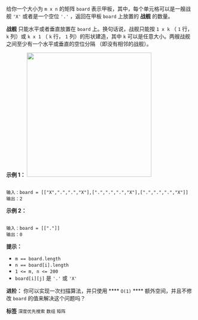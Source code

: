 给你一个大小为 `m x n` 的矩阵 `board` 表示甲板，其中，每个单元格可以是一艘战舰 `'X'` 或者是一个空位 `'.'` ，返回在甲板 `board` 上放置的 **战舰** 的数量。

 **战舰** 只能水平或者垂直放置在 `board` 上。换句话说，战舰只能按 `1 x k` （ `1` 行， `k` 列）或 `k x 1` （ `k` 行， `1` 列）的形状建造，其中 `k` 可以是任意大小。两艘战舰之间至少有一个水平或垂直的空位分隔 （即没有相邻的战舰）。

 

 **示例 1：** 
<img alt="" src="https://assets.leetcode.com/uploads/2021/04/10/battelship-grid.jpg" style="width: 333px; height: 333px;" />
```

输入：board = [["X",".",".","X"],[".",".",".","X"],[".",".",".","X"]]
输出：2

```
 **示例 2：** 

```

输入：board = [["."]]
输出：0

```
 

 **提示：** 
-  `m == board.length` 
-  `n == board[i].length` 
-  `1 <= m, n <= 200` 
-  `board[i][j]` 是 `'.'` 或 `'X'` 
 

 **进阶：** 你可以实现一次扫描算法，并只使用 **** `O(1)` **** 额外空间，并且不修改 `board` 的值来解决这个问题吗？

 
**标签**
`深度优先搜索` `数组` `矩阵` 

